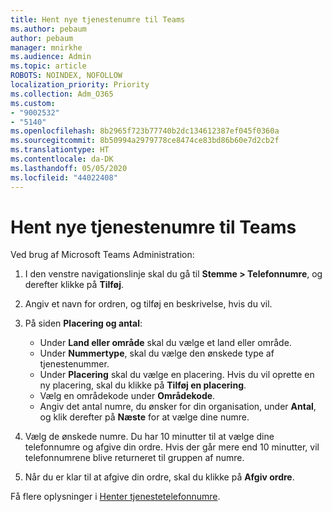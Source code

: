 ```yaml
---
title: Hent nye tjenestenumre til Teams
ms.author: pebaum
author: pebaum
manager: mnirkhe
ms.audience: Admin
ms.topic: article
ROBOTS: NOINDEX, NOFOLLOW
localization_priority: Priority
ms.collection: Adm_O365
ms.custom:
- "9002532"
- "5140"
ms.openlocfilehash: 8b2965f723b77740b2dc134612387ef045f0360a
ms.sourcegitcommit: 8b50994a2979778ce8474ce83bd86b60e7d2cb2f
ms.translationtype: HT
ms.contentlocale: da-DK
ms.lasthandoff: 05/05/2020
ms.locfileid: "44022408"
---
```

# <a name="get-new-service-numbers-for-teams"></a>Hent nye tjenestenumre til Teams

Ved brug af Microsoft Teams Administration:

1. I den venstre navigationslinje skal du gå til **Stemme > Telefonnumre**, og derefter klikke på **Tilføj**.
2. Angiv et navn for ordren, og tilføj en beskrivelse, hvis du vil.
3. På siden **Placering og antal**:

    - Under **Land eller område** skal du vælge et land eller område.
    - Under **Nummertype**, skal du vælge den ønskede type af tjenestenummer.
    - Under **Placering** skal du vælge en placering. Hvis du vil oprette en ny placering, skal du klikke på **Tilføj en placering**.
    - Vælg en områdekode under **Områdekode**.
    - Angiv det antal numre, du ønsker for din organisation, under **Antal**, og klik derefter på **Næste** for at vælge dine numre.
    
4. Vælg de ønskede numre. Du har 10 minutter til at vælge dine telefonnumre og afgive din ordre. Hvis der går mere end 10 minutter, vil telefonnumrene blive returneret til gruppen af numre.
5. Når du er klar til at afgive din ordre, skal du klikke på **Afgiv ordre**.

Få flere oplysninger i [Henter tjenestetelefonnumre](https://docs.microsoft.com/microsoftteams/getting-service-phone-numbers).
